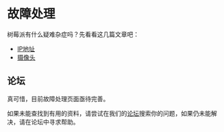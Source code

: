 # 故障处理

树莓派有什么疑难杂症吗？先看看这几篇文章吧：

- [IP地址](hardware/networking/ip-address.md)
- [摄像头](hardware/camera.md)

## 论坛

真可惜，目前故障处理页面亟待完善。

如果未能查找到有用的资料，请尝试在我们的[论坛](http://www.raspberrypi.org/forums/)搜索你的问题，如果仍未能解决，请在论坛中寻求帮助。
